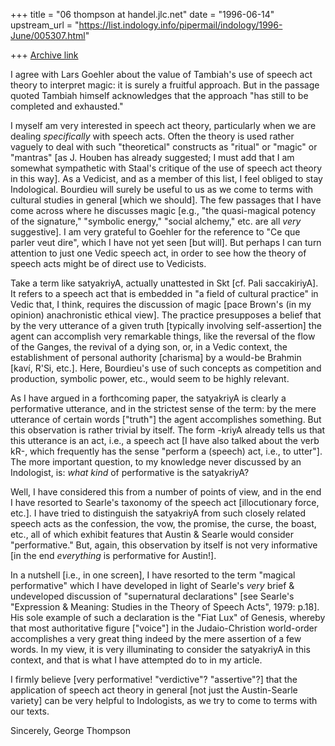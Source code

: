 +++
title = "06 thompson at handel.jlc.net"
date = "1996-06-14"
upstream_url = "https://list.indology.info/pipermail/indology/1996-June/005307.html"

+++
[Archive link](https://list.indology.info/pipermail/indology/1996-June/005307.html)

I agree with Lars Goehler about the value of Tambiah's use of speech act
theory to interpret magic: it is surely a fruitful approach. But in the
passage quoted Tambiah himself acknowledges that the approach "has still to
be completed and
exhausted."

I myself am very interested in speech act theory, particularly when we are
dealing *specifically* with speech acts.  Often the theory is used rather
vaguely to deal with such "theoretical" constructs as "ritual" or "magic"
or "mantras" [as J. Houben has already suggested; I must add that I am
somewhat sympathetic with Staal's critique of the use of speech act theory
in this way].  As a Vedicist, and as a member of this list, I feel obliged
to stay Indological. Bourdieu will surely be useful to us as we come to
terms with cultural studies in general [which we should].  The few passages
that I have come across where he discusses magic [e.g., "the quasi-magical
potency of the signature," "symbolic energy," "social alchemy," etc. are
all *very* suggestive].  I am very grateful to Goehler for the reference to
"Ce que parler veut dire", which I have not yet seen [but will].  But
perhaps I can turn attention to just one Vedic speech act, in order to see
how the theory of speech acts might be of direct use to Vedicists.

Take a term like satyakriyA, actually unattested in Skt [cf. Pali
saccakiriyA].  It refers to a speech act that is embedded in "a field of
cultural practice" in Vedic that, I think, requires the discussion of magic
[pace Brown's (in my opinion) anachronistic ethical view].  The practice
presupposes a belief that by the very utterance of a given truth [typically
involving self-assertion] the agent can accomplish very remarkable things,
like the reversal of the flow of the Ganges, the revival of a dying son,
or, in a Vedic context, the establishment of personal authority [charisma]
by a would-be Brahmin [kaví, R'Si, etc.].  Here, Bourdieu's use of such
concepts as competition and production, symbolic power, etc., would seem to
be highly relevant.

As I have argued in a forthcoming paper, the satyakriyA is clearly a
performative utterance, and in the strictest sense of the term: by the mere
utterance of certain words ["truth"] the agent accomplishes something.  But
this observation is rather trivial by itself.  The form -kriyA already
tells us that this utterance is an act, i.e., a speech act [I have also
talked about the verb kR-, which frequently has the sense "perform a
(speech) act, i.e., to utter"].  The more important question, to my
knowledge never discussed by an Indologist, is: *what kind* of performative
is the satyakriyA?

Well, I have considered this from a number of points of view, and in the
end I have resorted to Searle's taxonomy of the speech act [illocutionary
force, etc.].  I have tried to distinguish the satyakriyA from such closely
related speech acts as the confession, the vow, the promise, the curse, the
boast, etc., all of which exhibit features that Austin & Searle would
consider "performative." But, again, this observation by itself is not very
informative [in the end *everything* is performative for Austin!].

In a nutshell [i.e., in one screen], I have resorted to the term "magical
performative" which I have developed in light of Searle's *very* brief &
undeveloped discussion of "supernatural declarations" [see Searle's
"Expression & Meaning: Studies in the Theory of Speech Acts", 1979: p.18].
His sole example of such a declaration is the "Fiat Lux" of Genesis,
whereby that most authoritative figure ["voice"] in the Judaio-Christion
world-order accomplishes a very great thing indeed by the mere assertion of
a few words.  In my view, it is very illuminating to consider the
satyakriyA in this context, and that is what I have attempted do to in my
article.

I firmly believe [very performative! "verdictive"? "assertive"?] that the
application of speech act theory in general [not just the Austin-Searle
variety] can be very helpful to Indologists, as we try to come to terms
with our texts.

Sincerely,
George Thompson








